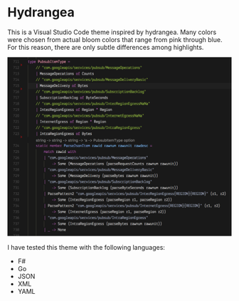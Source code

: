Hydrangea
=========

This is a Visual Studio Code theme inspired by hydrangea. Many colors were chosen from
actual bloom colors that range from pink through blue. For this reason, there are only
subtle differences among highlights.

![Main Screenshot](https://github.com/linjus/vscode-theme-hydrangea/raw/master/codeshot.png)

I have tested this theme with the following languages:
 - F#
 - Go
 - JSON
 - XML
 - YAML
